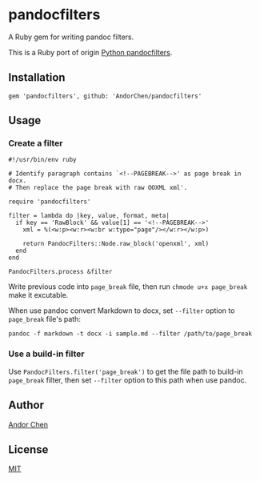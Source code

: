# pandocfilters

A Ruby gem for writing pandoc filters.

This is a Ruby port of origin [Python pandocfilters](https://github.com/jgm/pandocfilters).

## Installation

```
gem 'pandocfilters', github: 'AndorChen/pandocfilters'
```

## Usage

### Create a filter

```
#!/usr/bin/env ruby

# Identify paragraph contains `<!--PAGEBREAK-->' as page break in docx.
# Then replace the page break with raw OOXML xml'.

require 'pandocfilters'

filter = lambda do |key, value, format, meta|
  if key == 'RawBlock' && value[1] == '<!--PAGEBREAK-->'
    xml = %(<w:p><w:r><w:br w:type="page"/></w:r></w:p>)

    return PandocFilters::Node.raw_block('openxml', xml)
  end
end

PandocFilters.process &filter
```

Write previous code into `page_break` file, then run `chmode u+x page_break` make it excutable.

When use pandoc convert Markdown to docx, set `--filter` option to `page_break` file's path:

```
pandoc -f markdown -t docx -i sample.md --filter /path/to/page_break
```

### Use a build-in filter

Use `PandocFilters.filter('page_break')` to get the file path to build-in `page_break` filter, then set `--filter` option to this path when use pandoc.

## Author

[Andor Chen](http://about.ac)

## License

[MIT](LICENSE)

